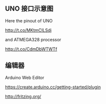 

## UNO 接口示意图

Here the pinout of UNO

http://t.co/MKtmCILSdj

and ATMEGA328 processor

http://t.co/CdmDbWTWTf


## 编辑器

Arduino Web Editor

https://create.arduino.cc/getting-started/plugin



http://fritzing.org/